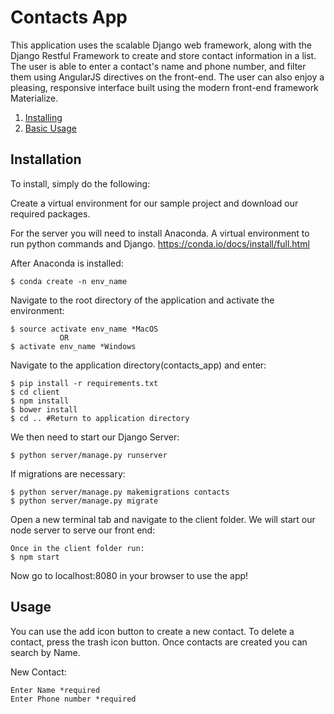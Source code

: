 # Contacts App

This application uses the scalable Django web framework, along with the Django Restful Framework to create and store contact information in a list.
The user is able to enter a contact's name and phone number, and filter them using AngularJS directives on the front-end. 
The user can also enjoy a pleasing, responsive interface built using the modern front-end framework Materialize.

1. [Installing](#installation)
2. [Basic Usage](#usage)

## Installation

To install, simply do the following:

Create a virtual environment for our sample project and download our required packages.

For the server you will need to install Anaconda. A virtual environment to run python commands and Django.
https://conda.io/docs/install/full.html

After Anaconda is installed:
```
$ conda create -n env_name
```
Navigate to the root directory of the application and activate the environment:
```
$ source activate env_name *MacOS
           OR
$ activate env_name *Windows
```

Navigate to the application directory(contacts_app) and enter:
```
$ pip install -r requirements.txt
$ cd client
$ npm install
$ bower install
$ cd .. #Return to application directory
```

We then need to start our Django Server:
```
$ python server/manage.py runserver
```
If migrations are necessary:
```
$ python server/manage.py makemigrations contacts
$ python server/manage.py migrate
```

Open a new terminal tab and navigate to the client folder. We will start our node server to serve our front end:
```
Once in the client folder run:
$ npm start
```
Now go to localhost:8080 in your browser to use the app!

## Usage

You can use the add icon button to create a new contact.
To delete a contact, press the trash icon button.
Once contacts are created you can search by Name.

New Contact:
```
Enter Name *required
Enter Phone number *required
```
